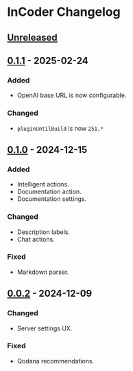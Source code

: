 <!-- Keep a Changelog guide -> https://keepachangelog.com -->

# InCoder Changelog

## [Unreleased]

## [0.1.1] - 2025-02-24

### Added

- OpenAI base URL is now configurable.

### Changed

- `pluginUntilBuild` is now `251.*`

## [0.1.0] - 2024-12-15

### Added

- Intelligent actions.
- Documentation action.
- Documentation settings.

### Changed

- Description labels.
- Chat actions.

### Fixed

- Markdown parser.

## [0.0.2] - 2024-12-09

### Changed

- Server settings UX.

### Fixed

- Qodana recommendations.

[Unreleased]: https://github.com/damiano1996/incoder-plugin/compare/v0.1.1...HEAD
[0.1.1]: https://github.com/damiano1996/incoder-plugin/compare/v0.1.0...v0.1.1
[0.1.0]: https://github.com/damiano1996/incoder-plugin/compare/v0.0.2...v0.1.0
[0.0.2]: https://github.com/damiano1996/incoder-plugin/commits/v0.0.2
